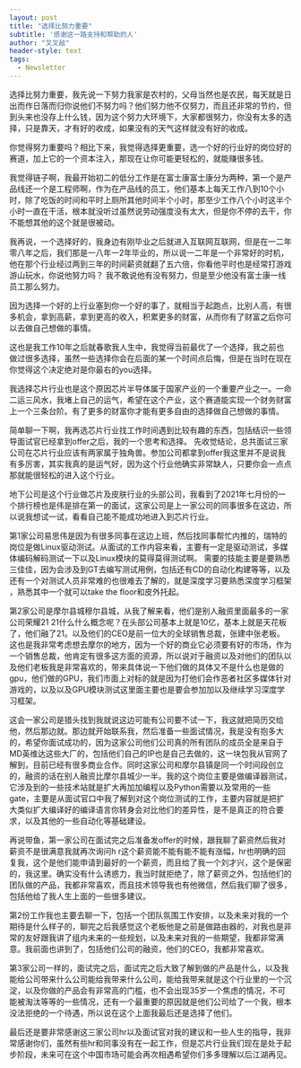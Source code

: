 ```yaml
---
layout: post
title: "选择比努力重要"
subtitle: '感谢这一路支持和帮助的人'
author: "叉叉敌"
header-style: text
tags:
  - Newsletter
---
```



选择比努力重要，我先说一下努力我家是农村的，父母当然也是农民，每天就是日出而作日落而归你说他们不努力吗？他们努力他不仅努力，而且还非常的节约，但到头来也没存上什么钱，因为这个努力大环境下，大家都很努力，你没有太多的选择，只是靠天，才有好的收成，如果没有的天气这样就没有好的收成。

你觉得努力重要吗？相比下来，我觉得选择更重要，选一个好的行业好的岗位好的赛道，加上它的一个资本注入，那现在让你可能更轻松的，就能赚很多钱。

我觉得链子啊，我最开始初二的低分工作是在富士康富士康分为两种，第一个是产品线还一个是工程师啊，作为在产品线的员工，他们基本上每天工作八到10个小时，除了吃饭的时间和平时上厕所其他时间半个小时，那至少工作八个小时这半个小时一直在干活，根本就没听过虽然说劳动强度没有太大，但是你不停的去干，你不能想其他的这个就是很被动。

我再说，一个选择好的，我身边有刚毕业之后就进入互联网互联网，但是在一二年零八年之后，我们那是一八年一2年毕业的，所以说一二年是一个非常好的时机，他在那个行业经过两到三年的时间薪资就翻了五六倍，你看他平时也是经常打游戏游山玩水，你说他努力吗？
我不敢说他有没有努力，但是至少他没有富士康一线员工那么努力。

因为选择一个好的上行业塞到你一个好的事了，就相当于起跑点，比别人高，有很多机会，拿到高薪，拿到更高的收入，积累更多的财富，从而你有了财富之后你可以去做自己想做的事情。

这也是我工作10年之后就春歌我人生中，我觉得当前最优了一个选择，我之前也做过很多选择，虽然一些选择你会在后面的某一个时间点后悔，但是在当时在现在你觉得这个决定绝对是你最右的you选择。

我选择芯片行业也是这个原因芯片半导体属于国家产业的一个重要产业之一。一命二运三风水，我堵上自己的运气，希望在这个产业，这个赛道能实现一个财务财富上一个三条台阶。有了更多的财富你才能有更多自由的选择做自己想做的事情。


简单聊一下啊，我再选芯片行业找工作时间遇到比较有趣的东西，包括结识一些领导面试官已经拿到offer之后，我的一个思考和选择。
先收觉结论，总共面试三家公司在芯片行业应该有两家属于独角兽。参加公司都拿到offer我这里并不是说我有多厉害，其实我真的是运气好，因为这个行业他确实非常缺人，只要你会一点点那就能很轻松的进入这个行业。

地下公司是这个行业做芯片及皮肤行业的头部公司，我看到了2021年七月份的一个排行榜也是伟是排在第一的面试，这家公司是上一家公司的同事很多在这边，所以说我想试一试，看看自己能不能成功地进入到芯片行业。

第1家公司易思伟是因为有很多同事在这边上班，然后找同事帮忙内推的，瑞特的岗位是做Linux驱动测试。从面试的工作内容来看，主要有一定是驱动测试，多媒体编码解码测试一下以及Linux模块的莫得莫得测试啊。 需要的技能主要是要熟悉三佳佳，因为会涉及到GT去编写测试用例，包括还有CD的自动化构建等等，以及还有一个对测试人员非常难的也很难去了解的，就是深度学习要熟悉深度学习框架 ，熟悉其中一个就可以take the floor和皮外托起。


第2家公司是摩尔县城穆尔县城，从我了解来看，他们是别人融资里面最多的一家公司荣耀21 21什么什么概念呢？在头部公司基本上就是10亿，基本上就是天花板了，他们融了21。以及他们的CEO是前一位大的全球销售总裁，张建中张老板。这也是我非常考虑想去摩尔的地方，因为一个好的商业它必须要有好的市场，作为一个销售总裁，他肯定有很多这方面的资源，所以说对于融资以及对他们的团队以及他们老板我是非常喜欢的，带来具体说一下他们做的具体又不是什么也是做的gpu，他们做的GPU，我们市面上对标的就是因为打他们会作恶者社区多媒体针对游戏的，以及以及GPU模块测试这里面主要也是要会参加加以及继续学习深度学习框架。

这会一家公司是猎头找到我就说这边可能有公司要不试一下，我这就把简历交给他，然后那边就。那边就开始联系我，然后准备一些面试情况，我是没有抱多大的，希望你面试成功的，因为这家公司他们公司真的所有团队的成员全是来自于MD英维达这些大厂的，包括他们自己的IP也是自己去做的，这一块包我从官网了解到，目前已经有很多商业合作。同时这家公司和摩尔县镇是同一个时间段创立的，融资的话在别人融资比摩尔县城少一半。我的这个岗位主要是做编译器测试，它涉及到的一些技术站就是扩大再加加编程以及Python需要以及常用的一些gate，主要是从面试官口中我了解到对这个岗位测试的工作，主要内容就是把扩大类似扩大编译好的编译语言你转身会对比他们的差异性，是不是真正的符合要求，以及其他的一些自动化等基础建设。


再说带鱼，第一家公司在面试完之后准备发offer的时候，跟我聊了薪资然后我对薪资不是很满意我就再次询问h r这个薪资能不能有能不能有涨幅，hr也明确的回复我，这个是他们能申请到最好的一个薪资，而且给了我一个刘才兴，这个是保密的，我这里。确实没有什么诱惑力，我当时就拒绝了，除了薪资之外，包括他们的团队做的产品，我都非常喜欢，而且技术领导我也有他微信，然后我们聊了很多，包括他给了我人生上面的一些很多建议。

第2份工作我也主要去聊一下，包括一个团队氛围工作安排，以及未来对我的一个期待是什么样子的，聊完之后我感觉这个老板他是之前是做路由器的，对我也是非常的友好跟我讲了组内未来的一些规划，以及未来对我的一些期望，我都非常满意。我前面也讲到了，包括他们公司的融资，他们的CEO，我都非常喜欢。


第3家公司一样的，面试完之后，面试完之后大致了解到做的产品是什么，以及我能给公司带来什么公司能给我带来什么公司，能给我带来就是这个行业里的一个沉淀，以及你做的产品会有非常高的门槛，也不会出现35岁一个焦虑的情况，不可能被淘汰等等的一些情况，还有一个最重要的原因就是他们公司给了一个我，根本没法拒绝的一个待遇，所以说在这个上面我最后还是选择了他们。

最后还是要非常感谢这三家公司hr以及面试官对我的建议和一些人生的指导，我非常感谢你们，虽然有些hr和同事没有在一起工作，但是芯片行业我们现在是处于起步阶段，未来可在这个中国市场可能会再次相遇希望你们多多理解以后江湖再见。

